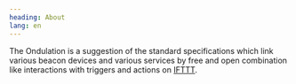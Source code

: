 ```yaml
---
heading: About
lang: en
---
```


The Ondulation is a suggestion of the standard specifications which link various beacon devices and various services by free and open combination like interactions with triggers and actions on [IFTTT](https://ifttt.com/).

